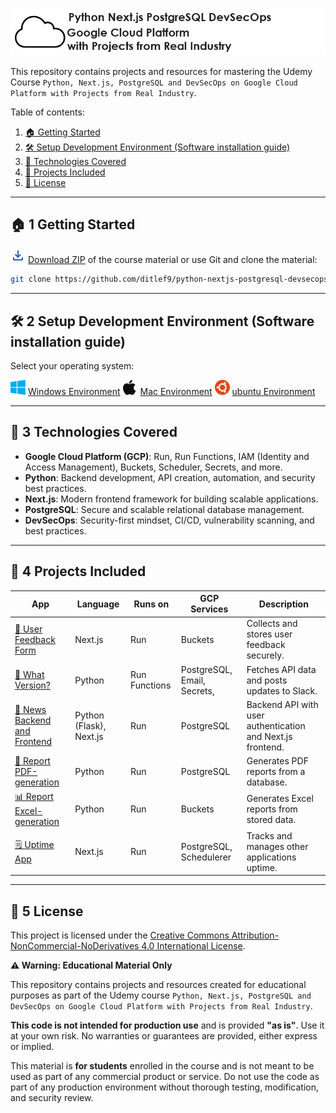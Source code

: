 ![Python, Next.js, PostgreSQL and DevSecOps on Google Cloud Platform with Projects from Real Industry Logo](_docs/python-nextjs-postgresql-devsecops-gcp-logo.png) 

This repository contains projects and resources for mastering the 
Udemy Course `Python, Next.js, PostgreSQL and DevSecOps on Google Cloud Platform with Projects from Real Industry`.

Table of contents:
1. [🏠 Getting Started](#-1-getting-started)
2. [🛠️ Setup Development Environment (Software installation guide)](#%EF%B8%8F-2-setup-development-environment-software-installation-guide)
3. [📌 Technologies Covered](#-3-technologies-covered)
4. [🎯 Projects Included](#-4-projects-included)
5. [📜 License](#-5-license)

---

## 🏠 1 Getting Started

![Download](_docs/download_24dp_2854C5_FILL0_wght400_GRAD0_opsz24.png) [Download ZIP](https://github.com/ditlef9/python-nextjs-postgresql-devsecops-gcp/archive/refs/heads/main.zip) of the course material
or use Git and clone the material:
```bash
git clone https://github.com/ditlef9/python-nextjs-postgresql-devsecops-gcp.git
```


---

## 🛠️ 2 Setup Development Environment (Software installation guide)

Select your operating system:

![Windows](_docs/windows-24x24.png) [Windows Environment](setup-development-environment/windows-environment)
![Mac](_docs/mac-24x24.png) [Mac Environment](setup-development-environment/windows-environment)
![Ubuntu](_docs/ubuntu-24x24.png) [ubuntu Environment](setup-development-environment/windows-environment)

---

## 📌 3 Technologies Covered
- **Google Cloud Platform (GCP)**: Run, Run Functions, IAM (Identity and Access Management), Buckets, Scheduler, Secrets, and more.
- **Python**: Backend development, API creation, automation, and security best practices.
- **Next.js**: Modern frontend framework for building scalable applications.
- **PostgreSQL**: Secure and scalable relational database management.
- **DevSecOps**: Security-first mindset, CI/CD, vulnerability scanning, and best practices.

---

## 🎯 4 Projects Included
| App                                                   | Language                | Runs on       | GCP Services                | Description                                                |
|-------------------------------------------------------|-------------------------|---------------|-----------------------------|------------------------------------------------------------|
| [📝 User Feedback Form](user-feedback-form)           | Next.js                 | Run           | Buckets                     | Collects and stores user feedback securely.                |
| [🔄 What Version?](what-version)                      | Python                  | Run Functions | PostgreSQL, Email, Secrets, | Fetches API data and posts updates to Slack.               |
| [📝 News Backend and Frontend](news)                  | Python (Flask), Next.js | Run           | PostgreSQL                  | Backend API with user authentication and Next.js frontend. |
| [📄 Report PDF-generation](report-pdf-generation)     | Python                  | Run           | PostgreSQL                  | Generates PDF reports from a database.                     |
| [📊 Report Excel-generation](report-excel-generation) | Python                  | Run           | Buckets                     | Generates Excel reports from stored data.                  |
| [🗒️ Uptime App](uptime-app)                          | Next.js                 | Run           | PostgreSQL,  Schedulerer    | Tracks and manages other applications uptime.              |


--- 

## 📜 5 License


This project is licensed under the
[Creative Commons Attribution-NonCommercial-NoDerivatives 4.0 International License](https://creativecommons.org/licenses/by-nc-nd/4.0/).

**⚠️ Warning: Educational Material Only**

This repository contains projects and resources created for educational purposes as part of the Udemy course 
`Python, Next.js, PostgreSQL and DevSecOps on Google Cloud Platform with Projects from Real Industry`.

**This code is not intended for production use** and is provided **"as is"**. 
Use it at your own risk. No warranties or guarantees are provided, either express or implied. 

This material is **for students** enrolled in the course and is not meant to be used as part of any commercial product or service. 
Do not use the code as part of any production environment without thorough testing, modification, and security review.

